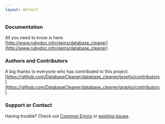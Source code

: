```yaml
---
layout: default
---
```


### Documentation

All you need to know is here: [http://www.rubydoc.info/gems/database_cleaner](http://www.rubydoc.info/gems/database_cleaner)

### Authors and Contributors

A big thanks to everyone who has contributed to this project: [https://github.com/DatabaseCleaner/database_cleaner/graphs/contributors](https://github.com/DatabaseCleaner/database_cleaner/graphs/contributors)

### Support or Contact

Having trouble? Check out [Common Errors](https://github.com/DatabaseCleaner/database_cleaner#common-errors) or [existing issues](https://github.com/DatabaseCleaner/database_cleaner/issues).
